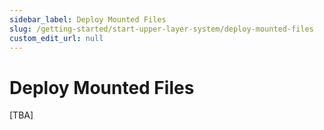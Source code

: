 ```yaml
---
sidebar_label: Deploy Mounted Files
slug: /getting-started/start-upper-layer-system/deploy-mounted-files
custom_edit_url: null
---
```


# Deploy Mounted Files

[TBA]



